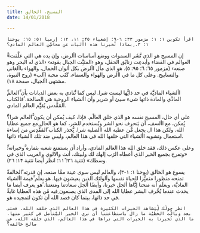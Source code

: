 ```yaml
---
title: المسيح، الخالِق
date: 14/01/2018

---
```


`اقرأ تكوين ١: ١؛ مزمور ٣٣: ٦-٩؛ إشعياء ۴٥: ١١، ١۲؛ إرميا ٥١: ١٥؛ يوحنا ١: ٣. ِبماذا تُخبرنا هذه اآليات عن محاسِّن العالم المادي؟`

َّ«إن المسيح هو الذي نََّشَر السموات ووضع أساسات األرض، وإن يده هي التي علََّقت العوالم في الفضاء وأبدعِت زنابُق الحقل، وهو ‹المثبَِّّت الجبال بقوته› ‹الذي له البحر وهو صنعه› (مزمور ٦٥: ٦؛ ٩٥: ٥). هو الذي مأل األرض بكل ألوان الجمال، والهواء باألغاني والتسابيح. وعلى كل ما في األرض والهواء والسماء، كَتََب محبة اآلب» (روح النبوة، مشتهى األجيال، صفحة ١۸).

ِّاألشياء الماديَِّّة في حد ذاتًِّها ليست شرا. ليس كما تَُّنادي به بعض الديانات بأن ِّالعالم المادَّي والمادة ذاتها شيء سيئ أو شرير وأن األشياء الروحية هي الصالحة. ُفالكتاب المَقَّدس يُقيِِّّم العالم المادي.

ِّعلى أي حال، المسيح نفسه هو الذي خلق العالًَم. فإذا، كيف يُمكن أن يكون ًّالعالم شرا؟ يُِمكن، مع األسف، أن يَنحرف نحو الشر ويَُستخدم للشر، كما هو الحال ِمع جميع عطايا الله. ولكن هذا ال يجعل مًّن عطية الله األصلية شرا. يُِّحذر الكتاب ُالمَقَّدِس من إساءة استعمال وتشويه األشياء التي خلقها الله في هذا العالم، وليس ضد تلك األشياء ذاتها.

ِّوعلى عكس ذلك، فقد خلق الله هذا العالم المادي، وأراد أن يستمتع شعبه بثماره َّوخيراته: «وتفرح بجميع الخير الذي أعطاه الرَب إلهك لك ولبيتك، أنت والالوي والغريب الذي في وسطك» (تثنية ۲٦: ١١ً؛ انظر أيضا تثنية ١۴: ۲٦).

ّيسوع هو الخالق (يوحنا ١: ١-٣)، والعالم ليس سوى عينة ممَّا صنعه. إن قدرته ًالخالقة تمنحه منظورا متميًِّزا للحياة نفسها وألولئك الذين يعيشون فيها. هو يعلَم ِّقيمة األشياء الماديَّة، ويعلَم أنه منحنا إيًَّاها ألجل خيرنا، وأيضُا ألجل سعادتنا ومتعتنا. ًهو يعرف أيضا ما يحدث عندما يَُحِّرف البشر عطايا الله إلى المدى الذي يصنعون ِفيه مًن هذه العطايا غايةِّ في حد ذاتها، بينما كان قصد الله أن تكون لتمجيده هو.

`انظر حولَك لُِتِشاهد الخيرات الكثيرة في هذا العالم الذي خلقه الله. فحتى بعد ويالَّت الخطيُة ما زال باستطاعتنا أن نرى الخير المِّتأصل في كثير منها. ما الذي تُخبرنا به الخيرات التي نراها في هذا العالم، الذي خلقه الله، عن صالح خالقه؟`